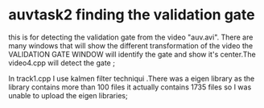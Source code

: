 # auvtask2 finding the validation gate


this is for detecting the validation gate from the video "auv.avi".
There are many windows that will show the different transformation of the video the VALIDATION GATE WINDOW will identify the gate and show it's center.The video4.cpp will detect the gate ;

In track1.cpp I use kalmen filter techniqui .There was a eigen library as the library contains more than 100 files it actually contains 1735 files so I was unable to upload the eigen libraries;
